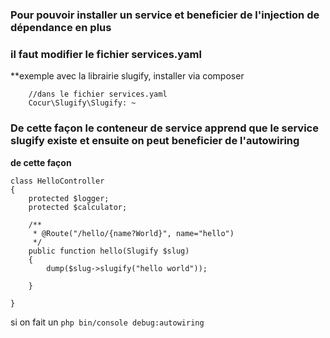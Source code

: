 ### Pour pouvoir installer un service et beneficier de l'injection de dépendance en plus
### il faut modifier le fichier services.yaml

**exemple avec la librairie slugify, installer via composer

```
    //dans le fichier services.yaml
    Cocur\Slugify\Slugify: ~ 
```

### De cette façon le conteneur de service apprend que le service slugify existe et ensuite on peut beneficier de l'autowiring

**de cette façon**
```
class HelloController
{
    protected $logger;
    protected $calculator;

    /**
     * @Route("/hello/{name?World}", name="hello")
     */
    public function hello(Slugify $slug)
    {
        dump($slug->slugify("hello world"));
        
    }

}

```

si on fait un `` php bin/console debug:autowiring `` 

